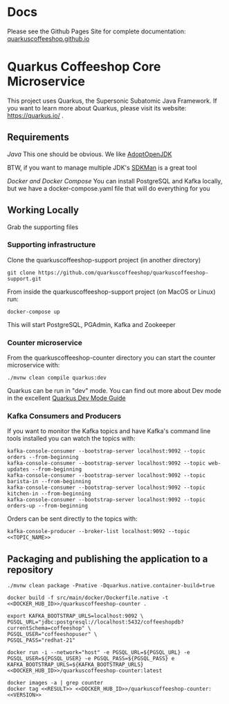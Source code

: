 # Docs
Please see the Github Pages Site for complete documentation: [quarkuscoffeeshop.github.io](https://quarkuscoffeeshop.github.io)

# Quarkus Coffeeshop Core Microservice

This project uses Quarkus, the Supersonic Subatomic Java Framework.  If you want to learn more about Quarkus, please visit its website: https://quarkus.io/ .

## Requirements

*Java* 
This one should be obvious.  We like [AdoptOpenJDK](https://adoptopenjdk.net/)  

BTW, if you want to manage multiple JDK's [SDKMan](https://sdkman.io/) is a great tool 

*Docker and Docker Compose*
You can install PostgreSQL and Kafka locally, but we have a docker-compose.yaml file that will do everything for you

## Working Locally
Grab the supporting files

### Supporting infrastructure

Clone the quarkuscoffeeshop-support project (in another directory)

```shell
git clone https://github.com/quarkuscoffeeshop/quarkuscoffeeshop-support.git
```

From inside the quarkuscoffeeshop-support project (on MacOS or Linux) run:

```shell
docker-compose up
```

This will start PostgreSQL, PGAdmin, Kafka and Zookeeper

### Counter microservice

From the quarkuscoffeeshop-counter directory you can start the counter microservice with:

```shell
./mvnw clean compile quarkus:dev
```

Quarkus can be run in "dev" mode.  You can find out more about Dev mode in the excellent [Quarkus Dev Mode Guide](https://quarkus.io/guides/maven-tooling#dev-mode)

### Kafka Consumers and Producers

If you want to monitor the Kafka topics and have Kafka's command line tools installed you can watch the topics with:

```shell script
kafka-console-consumer --bootstrap-server localhost:9092 --topic orders --from-beginning
kafka-console-consumer --bootstrap-server localhost:9092 --topic web-updates --from-beginning
kafka-console-consumer --bootstrap-server localhost:9092 --topic barista-in --from-beginning
kafka-console-consumer --bootstrap-server localhost:9092 --topic kitchen-in --from-beginning
kafka-console-consumer --bootstrap-server localhost:9092 --topic orders-up --from-beginning
```

Orders can be sent directly to the topics with:

```shell script
kafka-console-producer --broker-list localhost:9092 --topic <<TOPIC_NAME>>
```

## Packaging and publishing the application to a repository

```shell
./mvnw clean package -Pnative -Dquarkus.native.container-build=true
```

```shell
docker build -f src/main/docker/Dockerfile.native -t <<DOCKER_HUB_ID>>/quarkuscoffeeshop-counter .
```
```shell
export KAFKA_BOOTSTRAP_URLS=localhost:9092 \
PGSQL_URL="jdbc:postgresql://localhost:5432/coffeeshopdb?currentSchema=coffeeshop" \
PGSQL_USER="coffeeshopuser" \
PGSQL_PASS="redhat-21"
```

```shell
docker run -i --network="host" -e PGSQL_URL=${PGSQL_URL} -e PGSQL_USER=${PGSQL_USER} -e PGSQL_PASS=${PGSQL_PASS} e KAFKA_BOOTSTRAP_URLS=${KAFKA_BOOTSTRAP_URLS} <<DOCKER_HUB_ID>>/quarkuscoffeeshop-counter:latest
```

```shell
docker images -a | grep counter
docker tag <<RESULT>> <<DOCKER_HUB_ID>>/quarkuscoffeeshop-counter:<<VERSION>>
```
